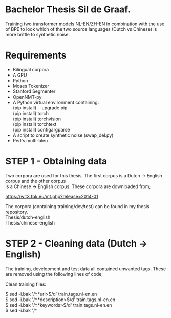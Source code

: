 # Bachelor Thesis Sil de Graaf.
Training two transformer models NL-EN/ZH-EN in combination with the use of BPE to look which of the two source languages
(Dutch vs Chinese) is more brittle to synthetic noise.


# Requirements
- Bilingual corpora
- A GPU
- Python
- Moses Tokenizer
- Stanford Segmenter
- OpenNMT-py
- A Python virtual environment containing: \
 (pip install) --upgrade pip \
 (pip install) torch \
 (pip install) torchvision \
 (pip install) torchtext \
 (pip install) configargparse
- A script to create synthetic noise (swap_del.py)
- Perl's multi-bleu


# STEP 1 - Obtaining data

Two corpora are used for this thesis. The first corpus is a Dutch -> English corpus and the other corpus \
is a Chinese -> English corpus. 
These corpora are downloaded from;

https://wit3.fbk.eu/mt.php?release=2014-01

The corpora (containing training/dev/test) can be found in my thesis repository. \
Thesis/dutch-english\
Thesis/chinese-english

# STEP 2 - Cleaning data (Dutch -> English)

The training, development and test data all contained unwanted tags. These are removed using the following lines of code;

Clean training files:

$ sed -i.bak '/^<url>.*url>$/d' train.tags.nl-en.en \
$ sed -i.bak '/^<description>.*description>$/d' train.tags.nl-en.en \
$ sed -i.bak '/^<keywords>.*keywords>$/d' train.tags.nl-en.en \
$ sed -i.bak '/^<title>.*title>$/d' train.tags.nl-en.en \
$ sed -i.bak '/^<talkid>.*talkid>$/d' train.tags.nl-en.en 

$ sed -i.bak '/^<url>.*url>$/d' train.tags.nl-en.nl \
$ sed -i.bak '/^<description>.*description>$/d' train.tags.nl-en.nl \
$ sed -i.bak '/^<keywords>.*keywords>$/d' train.tags.nl-en.nl \
$ sed -i.bak '/^<title>.*title>$/d' train.tags.nl-en.nl \
$ sed -i.bak '/^<talkid>.*talkid>$/d' train.tags.nl-en.nl 

Clean development files:

$ sed -i.bak '/^<talkid>.*talkid>$/d' dev.en.xml \
$ sed -i.bak '/^<keywords>.*keywords>$/d' dev.en.xml \
$ sed -i.bak '/^<url>.*url>$/d' dev.en.xml \
$ sed -i.bak '/^<description>.*description>$/d' dev.en.xml \
$ sed -i.bak '/^<title>.*title>$/d' dev.en.xml 

$ sed -i.bak '/^<talkid>.*talkid>$/d' dev.nl.xml \
$ sed -i.bak '/^<keywords>.*keywords>$/d' dev.nl.xml \
$ sed -i.bak '/^<url>.*url>$/d' dev.nl.xml \
$ sed -i.bak '/^<description>.*description>$/d' dev.nl.xml \
$ sed -i.bak '/^<title>.*title>$/d' dev.nl.xml 

Clean test files:

$ sed -i.bak '/^<talkid>.*talkid>$/d' test.en.xml \
$ sed -i.bak '/^<keywords>.*keywords>$/d' test.en.xml \
$ sed -i.bak '/^<url>.*url>$/d' test.en.xml \
$ sed -i.bak '/^<description>.*description>$/d' test.en.xml \
$ sed -i.bak '/^<title>.*title>$/d' test.en.xml 

$ sed -i.bak '/^<talkid>.*talkid>$/d' test.nl.xml \
$ sed -i.bak '/^<keywords>.*keywords>$/d' test.nl.xml \
$ sed -i.bak '/^<url>.*url>$/d' test.nl.xml \
$ sed -i.bak '/^<description>.*description>$/d' test.nl.xml \
$ sed -i.bak '/^<title>.*title>$/d' test.nl.xml 



# STEP 3 - Converting XML files (dev/test) to text (Dutch -> English)

The development and test files were in XML format and had to be converted to text files in order to work with them.

$ python3
>>> file = open("test.nl.txt", "wb") \
>>> from lxml import etree \
>>> tree = etree.parse('test.nl.xml') \
>>> notags = etree.tostring(tree, encoding='utf8', method='text') \
>>> file.write(notags)

$ python3
>>> file = open("test.en.txt", "wb") \
>>> from lxml import etree \
>>> tree = etree.parse('test.en.xml') \
>>> notags = etree.tostring(tree, encoding='utf8', method='text') \
>>> file.write(notags) 

$ python3
>>> file = open("dev.nl.txt", "wb") \
>>> from lxml import etree \
>>> tree = etree.parse('dev.nl.xml') \
>>> notags = etree.tostring(tree, encoding='utf8', method='text') \
>>> file.write(notags) 

$ python3
>>> file = open("dev.en.txt", "wb") \
>>> from lxml import etree \
>>> tree = etree.parse('dev.en.xml') \
>>> notags = etree.tostring(tree, encoding='utf8', method='text') \
>>> file.write(notags) 

# STEP 4 - Tokenization (Dutch -> English)

wget https://raw.githubusercontent.com/moses-smt/mosesdecoder/master/scripts/tokenizer/tokenizer.perl \
wget https://raw.githubusercontent.com/moses-smt/mosesdecoder/master/scripts/share/nonbreaking_prefixes/nonbreaking_prefix.en \

$ perl tokenizer.perl -l en -q < train.en.txt > train.en.tok \
$ perl tokenizer.perl -l en -q < train.nl.txt > train.nl.tok \
$ perl tokenizer.perl -l en -q < test.nl.txt > test.nl.tok \
$ perl tokenizer.perl -l en -q < test.en.txt > test.en.tok \
$ perl tokenizer.perl -l en -q < dev.en.txt > dev.en.tok \
$ perl tokenizer.perl -l en -q < dev.nl.txt > dev.nl.tok 

# STEP 5 - Get access to a GPU

The High Performance Computing (HPC) cluster from the RUG is used for this thesis (Peregrine). Containing 36 Tesla v100 gpu's.

# STEP 6 - Cloning OpenNMT

In order to perform steps 8,9,10 and 11, Github had to be cloned to Peregrine.

git clone https://github.com/OpenNMT/OpenNMT

# STEP 7 - Creating a Python virtual environment

Because of restrictions on Peregrine, a Python virtual environment had to be created in order to install the correct modules.

* Create the virtual environment: \
python3 -m venv thesis-env 
* Activate the virtual environment: \
source thesis-env/bin/activate

In the virtual environment install the following modules.

 pip install --upgrade pip \
 pip install torch \
 pip install torchvision \
 pip install torchtext \
 pip install configargparse


# STEP 8 - Applying BPE (Dutch -> English)

(thesis-env) [s2615703@pg-gpu ~]$ OpenNMT-py/tools/learn_bpe.py -s 40000 < OpenNMT-py/nl-en/train.nl.tok > bpe-codes.src \
(thesis-env) [s2615703@pg-gpu ~]$ OpenNMT-py/tools/apply_bpe.py -c bpe-codes.src < OpenNMT-py/nl-en/train.nl.tok > train.src \
(thesis-env) [s2615703@pg-gpu ~]$ OpenNMT-py/tools/apply_bpe.py -c bpe-codes.src < OpenNMT-py/nl-en/dev.nl.tok > valid.src \
(thesis-env) [s2615703@pg-gpu ~]$ OpenNMT-py/tools/apply_bpe.py -c bpe-codes.src < OpenNMT-py/nl-en/test.nl.tok > test.src \
(thesis-env) [s2615703@pg-gpu ~]$ OpenNMT-py/tools/learn_bpe.py -s 40000 < OpenNMT-py/nl-en/train.en.tok > bpe-codes.tgt \
(thesis-env) [s2615703@pg-gpu ~]$ OpenNMT-py/tools/apply_bpe.py -c bpe-codes.tgt < OpenNMT-py/nl-en/test.en.tok > test.tgt \
(thesis-env) [s2615703@pg-gpu ~]$ OpenNMT-py/tools/apply_bpe.py -c bpe-codes.tgt < OpenNMT-py/nl-en/dev.en.tok > valid.tgt \
(thesis-env) [s2615703@pg-gpu ~]$ OpenNMT-py/tools/apply_bpe.py -c bpe-codes.tgt < OpenNMT-py/nl-en/train.en.tok > train.tgt


# STEP 9 - Preprocess the data (Dutch -> English)

python OpenNMT-py/preprocess.py -train_src train.src -train_tgt train.tgt -valid_src valid.src -valid_tgt valid.tgt -save_dat
a preprocessed -src_seq_length 100 -tgt_seq_length 100 -seed 100 -log_file log.preprocess

# STEP 10 - Creating a Batch File (Dutch -> English)

\#!/bin/bash \
\#SBATCH --job-name="nl-en" \
\#SBATCH --time=08:30:00 \
\#SBATCH --ntasks=1 \
\#SBATCH --mem=10GB \
\#SBATCH --partition=gpu \
\#SBATCH --gres=gpu:v100:1 \
\#SBATCH --mail-type=ALL \
\#SBATCH --mail-user=S.M.de.Graaf.3@student.rug.nl 

source thesis-env/bin/activate \
module load Python \
\# pip install --upgrade pip \
\# pip install torch \
\# pip install torchvision \
\# pip install torchtext \
\# pip install configargparse \
\# pip install OpenNMT-py \

export CUDA_VISIBLE_DEVICES=0 \

python  OpenNMT-py/train.py -data pre_NL/preprocessed -save_model train_NL/NL-en_model \
        -layers 6 -rnn_size 512 -word_vec_size 512 -transformer_ff 2048 -heads 8  \
        -encoder_type transformer -decoder_type transformer -position_encoding \
        -train_steps 60000  -max_generator_batches 2 -dropout 0.1 \
        -batch_size 4096 -batch_type tokens -normalization tokens  -accum_count 2 \
        -optim adam -adam_beta2 0.998 -decay_method noam -warmup_steps 8000 -learning_rate 2 \
        -max_grad_norm 0 -param_init 0  -param_init_glorot \
        -label_smoothing 0.1 -valid_steps 10000 -save_checkpoint_steps 10000 \
        -log_file logs/NL/log.train -world_size 1 -gpu_ranks 0
        
# STEP 11 - Training (Dutch -> English)

sbatch script-nl.sh

# STEP 12 - Create a Batch File (Dutch -> English)

#!/bin/bash\
\#SBATCH --job-name="translate-nl-en"\
\#SBATCH --time=00:10:00\
\#SBATCH --ntasks=1\
\#SBATCH --mem=10GB\
\#SBATCH --partition=gpu\
\#SBATCH --gres=gpu:v100:1\
\#SBATCH --mail-type=ALL\
\#SBATCH --mail-user=S.M.de.Graaf.3@student.rug.nl

source thesis-env/bin/activate\
module load Python\
\# pip install --upgrade pip\
\# pip install torch\
\# pip install torchvision\
\# pip install torchtext\
\# pip install configargparse\
\# pip install OpenNMT-py


export CUDA_VISIBLE_DEVICES=0

python OpenNMT-py/translate.py -gpu 0 -model nl-en_model_step_60000.pt \
-src test.src -tgt test.tgt -replace_unk -output nl-en3.pred.atok


# STEP 13 - Translate (Dutch -> English)

sbatch script2.sh

# STEP 13 - Obtaining BLEU-scores for clean texts (Dutch -> English)

wget https://raw.githubusercontent.com/moses-smt/mosesdecoder/master/scripts/generic/multi-bleu.perl

perl multi-bleu.perl BPE_nl-en/test.tgt < nl-en.pred.atok

# STEP 14 - Apply synthetic noise by using the swap_del.py script (Dutch -> English)



# STEP 15 - Obtaining BLEU-scores for noisy texts (Dutch -> English)



# STEP 16 - Compare BLEU scores of STEP 13 and 15 (Dutch -> English)



# STEP 17 - Clean files (Chinese -> English)

Clean training files:

$ sed -i.bak '/^<talkid>.*talkid>$/d' train.en \
$ sed -i.bak '/^<keywords>.*keywords>$/d' train.en \
$ sed -i.bak '/^<url>.*url>$/d' train.en \
$ sed -i.bak '/^<description>.*description>$/d' train.en \
$ sed -i.bak '/^<title>.*title>$/d' train.en
 
Note: see STEP 19! 
 
$ sed -i.bak '/^<talkid>.*talkid>$/d' train.zh \
$ sed -i.bak '/^<keywords>.*keywords>$/d' train.zh \
$ sed -i.bak '/^<url>.*url>$/d' train.zh \
$ sed -i.bak '/^<description>.*description>$/d' train.zh \
$ sed -i.bak '/^<title>.*title>$/d' train.zh

Clean development files:

$ sed -i.bak '/^<talkid>.*talkid>$/d' dev.zh.xml \
$ sed -i.bak '/^<keywords>.*keywords>$/d' dev.zh.xml \
$ sed -i.bak '/^<url>.*url>$/d' dev.zh.xml \
$ sed -i.bak '/^<description>.*description>$/d' dev.zh.xml \
$ sed -i.bak '/^<title>.*title>$/d' dev.zh.xml
 
$ sed -i.bak '/^<talkid>.*talkid>$/d' dev.en.xml \
$ sed -i.bak '/^<keywords>.*keywords>$/d' dev.en.xml \
$ sed -i.bak '/^<url>.*url>$/d' dev.en.xml \
$ sed -i.bak '/^<description>.*description>$/d' dev.en.xml \
$ sed -i.bak '/^<title>.*title>$/d' dev.en.xml 
 
 Clean test files:
 
$ sed -i.bak '/^<talkid>.*talkid>$/d' test.zh.xml \
$ sed -i.bak '/^<keywords>.*keywords>$/d' test.zh.xml \
$ sed -i.bak '/^<url>.*url>$/d' test.zh.xml \
$ sed -i.bak '/^<description>.*description>$/d' test.zh.xml \
$ sed -i.bak '/^<title>.*title>$/d' test.zh.xml 
 
$ sed -i.bak '/^<talkid>.*talkid>$/d' test.en.xml \
$ sed -i.bak '/^<keywords>.*keywords>$/d' test.en.xml \
$ sed -i.bak '/^<url>.*url>$/d' tesv.en.xml \
$ sed -i.bak '/^<description>.*description>$/d' test.en.xml \
$ sed -i.bak '/^<title>.*title>$/d' test.en.xml



# STEP 18 - Converting XML files (dev/test) to text (Chinese -> English)

$ python3 
>>> file = open("dev.en.txt", "wb") \
>>> from lxml import etree \
>>> tree = etree.parse('dev.en.xml') \
>>> notags = etree.tostring(tree, encoding='utf8', method='text') \
>>> file.write(notags)

$ python 3 
>>> file = open("dev.zh.txt", "wb") \
>>> from lxml import etree \
>>> tree = etree.parse('dev.zh.xml') \
>>> notags = etree.tostring(tree, encoding='utf8', method='text') \
>>> file.write(notags)

$ python3 
>>> file = open("test.en.txt", "wb") \
>>> from lxml import etree \
>>> tree = etree.parse('test.en.xml') \
>>> notags = etree.tostring(tree, encoding='utf8', method='text') \
>>> file.write(notags)

$ python3 
>>> file = open("test.zh.txt", "wb") \
>>> from lxml import etree \
>>> tree = etree.parse('test.zh.xml') \
>>> notags = etree.tostring(tree, encoding='utf8', method='text') \
>>> file.write(notags)




# STEP 19 - Tokenization (Chinese -> English)

Download a chinese prefix to tokenize to chinese!

wget https://raw.githubusercontent.com/moses-smt/mosesdecoder/master/scripts/share/nonbreaking_prefixes/nonbreaking_prefix.zh

$ perl tokenizer.perl -l en -q < train.en > train.en.tok \
$ perl tokenizer.perl -l zh -q < train.zh > train.zh.tok \
$ perl tokenizer.perl -l zh -q < test.zh.txt > test.zh.tok \
$ perl tokenizer.perl -l en -q < test.en.txt > test.en.tok \
$ perl tokenizer.perl -l en -q < dev.en.txt > dev.en.tok \
$ perl tokenizer.perl -l zh -q < dev.zh.txt > dev.zh.tok 


Use above code to obtain (very bad) BLEU scores for Chinese -> English.

Download the Stanford Segmenter. AND use the following code for the chinese files:

./segment.sh pku cleandata/test.zh.txt UTF-8 0 > test.zh.tok \
./segment.sh pku cleandata/dev.zh.txt UTF-8 0 > dev.zh.tok \
./segment.sh pku cleandata/train.zh.txt UTF-8 0 > train.zh.tok

NOTE: There are three errors in the train.tgt -file.  
This can be solved by tokenizing the train.en file with the mozes tokenizer. \
After this, search for lines; 12636, 30908 and 39265 and removing these exact lines \
before STEP 17. (I only wrote down the number of the lines after I tokenized so the \
lines to be deleted have another number, but you should be able to find them with the instructions above. \
If this is not done correctly, the train.tgt file will contain three lines more than the train.src file \
and it is not possible to solve this by using any script/program. It took me 6 hours \
to find these errors manually..



# STEP 20 - Apply BPE (Chinese -> English)


(thesis-env) [s2615703@pg-gpu ~]$ OpenNMT-py/tools/learn_bpe.py -s 40000 < OpenNMT-py/zh-en/train.nl.tok > bpe-codes.src \
(thesis-env) [s2615703@pg-gpu ~]$ OpenNMT-py/tools/apply_bpe.py -c bpe-codes.src < OpenNMT-py/zh-en/train.src > train.src \
(thesis-env) [s2615703@pg-gpu ~]$ OpenNMT-py/tools/apply_bpe.py -c bpe-codes.src < OpenNMT-py/zh-en/dev.src > valid.src \
(thesis-env) [s2615703@pg-gpu ~]$ OpenNMT-py/tools/apply_bpe.py -c bpe-codes.src < OpenNMT-py/zh-en/test.src > test.src \
(thesis-env) [s2615703@pg-gpu ~]$ OpenNMT-py/tools/learn_bpe.py -s 40000 < OpenNMT-py/nl-en/train.tgt > bpe-codes.tgt \
(thesis-env) [s2615703@pg-gpu ~]$ OpenNMT-py/tools/apply_bpe.py -c bpe-codes.tgt < OpenNMT-py/zh-en/test.tgt > test.tgt \
(thesis-env) [s2615703@pg-gpu ~]$ OpenNMT-py/tools/apply_bpe.py -c bpe-codes.tgt < OpenNMT-py/zh-en/valid.tgt > valid.tgt \
(thesis-env) [s2615703@pg-gpu ~]$ OpenNMT-py/tools/apply_bpe.py -c bpe-codes.tgt < OpenNMT-py/zh-en/train.tgt > train.tgt






# STEP 21 - Preprocess (Chinese -> English)

python OpenNMT-py/preprocess.py -train_src train.src -train_tgt train.tgt -valid_src valid.src -valid_tgt valid.tgt -save_data preprocessed2 -src_seq_length 100 -tgt_seq_length 100 -seed 100 -log_file log.preprocess2


# STEP 22 - Creating a Batch File (Chinese -> English)

\#!/bin/bash \
\#SBATCH --job-name="zh-en" \
\#SBATCH --time=09:15:00 \
\#SBATCH --ntasks=1 \
\#SBATCH --mem=10GB \
\#SBATCH --partition=gpu \
\#SBATCH --gres=gpu:v100:1 \
\#SBATCH --mail-type=ALL \
\#SBATCH --mail-user=S.M.de.Graaf.3@student.rug.nl

source thesis-env/bin/activate \
module load Python \
\# pip install --upgrade pip \
\# pip install torch \
\# pip install torchvision \
\# pip install torchtext \
\# pip install configargparse \
\# pip install OpenNMT-py 


export CUDA_VISIBLE_DEVICES=0

python  OpenNMT-py/train.py -data preprocessed2 -save_model train_zh/zh-en_model \
        -layers 6 -rnn_size 512 -word_vec_size 512 -transformer_ff 2048 -heads 8  \
        -encoder_type transformer -decoder_type transformer -position_encoding \
        -train_steps 60000  -max_generator_batches 2 -dropout 0.1 \
        -batch_size 4096 -batch_type tokens -normalization tokens  -accum_count 2 \
        -optim adam -adam_beta2 0.998 -decay_method noam -warmup_steps 8000 -learning_rate 2 \
        -max_grad_norm 0 -param_init 0  -param_init_glorot \
        -label_smoothing 0.1 -valid_steps 10000 -save_checkpoint_steps 10000 \
        -log_file logs/zh/log.train -world_size 1 -gpu_ranks 0

# STEP 23 - Training (Chinese -> English)

sbatch script-zh.sh

# STEP 24 - Create a batch file (Chinese -> English)

\#!/bin/bash \
\#SBATCH --job-name="zh-en" \
\#SBATCH --time=09:15:00 \
\#SBATCH --ntasks=1 \
\#SBATCH --mem=10GB \
\#SBATCH --partition=gpu \
\#SBATCH --gres=gpu:v100:1 \
\#SBATCH --mail-type=ALL \
\#SBATCH --mail-user=S.M.de.Graaf.3@student.rug.nl

source thesis-env/bin/activate \
module load Python \
\# pip install --upgrade pip \
\# pip install torch \
\# pip install torchvision \
\# pip install torchtext \
\# pip install configargparse \
\# pip install OpenNMT-py 


export CUDA_VISIBLE_DEVICES=0


python OpenNMT-py/translate.py -gpu 0 -model train_zh/zh-en_model_step_20000.pt \
-src bpe_zh/test.src -tgt bpe_zh/test.tgt -replace_unk -output translate_zh/zh-en.pred.atok


# STEP 25 - Translate (Chinese -> English)

sbatch translate-zh.sh


# STEP 26 - Obtaining BLEU-scores for clean texts (Chinese -> English)

perl multi-bleu.perl BPE_zh_en/test.tgt < translate_zh/zh-en.pred.atok

BLEU = 25.22, 55.4/34.2/24.8/18.1 (Moses tokenizer) \
BLEU =                            (Stanford Tokenizer)



# STEP 27 - Apply synthetic noise by using the swap_del.py script (Chinese -> English)

# STEP 28 - Translate noisy text (Chinese -> English)

# STEP 29 - Obtain BLEU-score for noisy text (Chinese -> English)

# STEP 30 - Compare Dutch -> English BLEU-score with Chinese -> English BLEU-score












